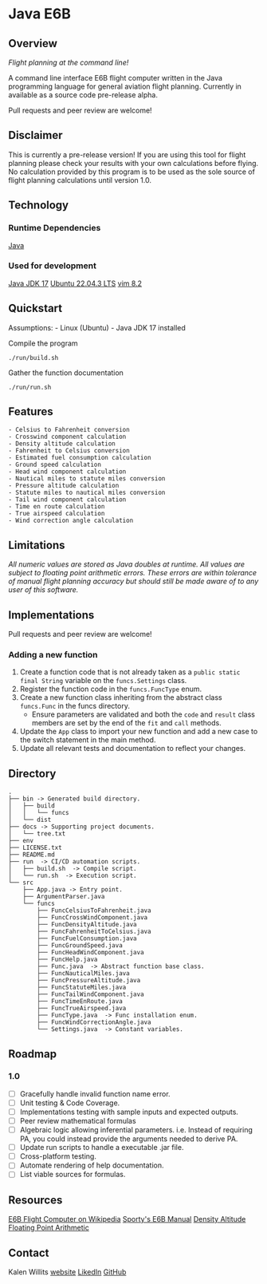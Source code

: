 # Java E6B
## Overview
*Flight planning at the command line!*

A command line interface E6B flight computer written in the Java programming
language for general aviation flight planning. Currently in available as a
source code pre-release alpha.  

Pull requests and peer review are welcome!

## Disclaimer
This is currently a pre-release version! If you are using this tool for flight
planning please check your results with your own calculations before flying. No
calculation provided by this program is to be used as the sole source of
flight planning calculations until version 1.0.

## Technology
### Runtime Dependencies
[Java](https://www.java.com/en/download/manual.jsp)

### Used for development
[Java JDK 17](https://www.oracle.com/java/technologies/javase/jdk17-archive-downloads.html)
[Ubuntu 22.04.3 LTS](https://ubuntu.com/)
[vim 8.2](https://www.vim.org/)


## Quickstart
Assumptions: 
	- Linux (Ubuntu)
	- Java JDK 17 installed

Compile the program
```
./run/build.sh
```

Gather the function documentation
```
./run/run.sh
```


## Features
	- Celsius to Fahrenheit conversion
	- Crosswind component calculation
	- Density altitude calculation
	- Fahrenheit to Celsius conversion
	- Estimated fuel consumption calculation
	- Ground speed calculation
	- Head wind component calculation
	- Nautical miles to statute miles conversion
	- Pressure altitude calculation
	- Statute miles to nautical miles conversion
	- Tail wind component calculation
	- Time en route calculation
	- True airspeed calculation
	- Wind correction angle calculation


## Limitations
*All numeric values are stored as Java doubles at runtime. All values
are subject to floating point arithmetic errors. These errors are within
tolerance of manual flight planning accuracy but should still be made
aware of to any user of this software.*

## Implementations 
Pull requests and peer review are welcome! 

### Adding a new function
1. Create a function code that is not already taken as a `public static
   final String` variable on the `funcs.Settings` class.
2. Register the function code in the `funcs.FuncType` enum.
3. Create a new function class inheriting from the abstract class
   `funcs.Func` in the funcs directory. 
   - Ensure parameters are validated and both the `code` and `result` class members 
   are set by the end of the `fit` and `call` methods.
4. Update the `App` class to import your new function and add a new case
   to the switch statement in the main method.
5. Update all relevant tests and documentation to reflect your changes.

## Directory
```
.
├── bin -> Generated build directory. 
│   ├── build
│   │   └── funcs
│   └── dist
├── docs -> Supporting project documents.
│   └── tree.txt
├── env
├── LICENSE.txt
├── README.md
├── run  -> CI/CD automation scripts.
│   ├── build.sh  -> Compile script.
│   └── run.sh  -> Execution script.
└── src
    ├── App.java -> Entry point.
    ├── ArgumentParser.java
    └── funcs
        ├── FuncCelsiusToFahrenheit.java
        ├── FuncCrossWindComponent.java
        ├── FuncDensityAltitude.java
        ├── FuncFahrenheitToCelsius.java
        ├── FuncFuelConsumption.java
        ├── FuncGroundSpeed.java
        ├── FuncHeadWindComponent.java
        ├── FuncHelp.java
        ├── Func.java  -> Abstract function base class.
        ├── FuncNauticalMiles.java
        ├── FuncPressureAltitude.java
        ├── FuncStatuteMiles.java
        ├── FuncTailWindComponent.java
        ├── FuncTimeEnRoute.java
        ├── FuncTrueAirspeed.java
        ├── FuncType.java  -> Func installation enum.
        ├── FuncWindCorrectionAngle.java
        └── Settings.java  -> Constant variables.
```

## Roadmap

### 1.0
- [ ] Gracefully handle invalid function name error.
- [ ] Unit testing & Code Coverage.
- [ ] Implementations testing with sample inputs and expected outputs.
- [ ] Peer review mathematical formulas
- [ ] Algebraic logic allowing inferential parameters. i.e. Instead of requiring PA, you could instead provide the arguments needed to derive PA.
- [ ] Update run scripts to handle a executable .jar file.
- [ ] Cross-platform testing.
- [ ] Automate rendering of help documentation.
- [ ] List viable sources for formulas.

## Resources
[E6B Flight Computer on Wikipedia](https://en.wikipedia.org/wiki/E6B)
[Sporty's E6B Manual](https://www.sportys.com/media/pdf/asae6b.pdf)
[Density Altitude](https://www.aopa.org/training-and-safety/active-pilots/safety-and-technique/weather/density-altitude)
[Floating Point Arithmetic](https://docs.oracle.com/cd/E19957-01/806-3568/ncg_goldberg.html)

## Contact 
Kalen Willits
[website](https://www.kalenwillits.com/)
[LikedIn](https://www.linkedin.com/in/kalenwillits/)
[GitHub](https://github.com/kalenwillits)
